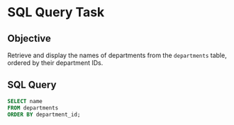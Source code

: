 # SQL Query Task

## Objective
Retrieve and display the names of departments from the `departments` table, ordered by their department IDs.

## SQL Query

```sql
SELECT name 
FROM departments
ORDER BY department_id;
